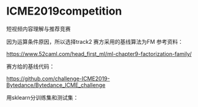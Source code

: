 # ICME2019competition
短视频内容理解与推荐竞赛

因为运算条件原因，所以选择track2
赛方采用的基线算法为FM
参考资料： 

https://www.52caml.com/head_first_ml/ml-chapter9-factorization-family/

赛方给的基线代码：  

https://github.com/challenge-ICME2019-Bytedance/Bytedance_ICME_challenge

用sklearn分训练集和测试集：

<!--stackedit_data:
eyJoaXN0b3J5IjpbODUzMzMwNjAxLDE1NDM2NjQ2MDksLTE3OT
A3NjcyNjBdfQ==
-->